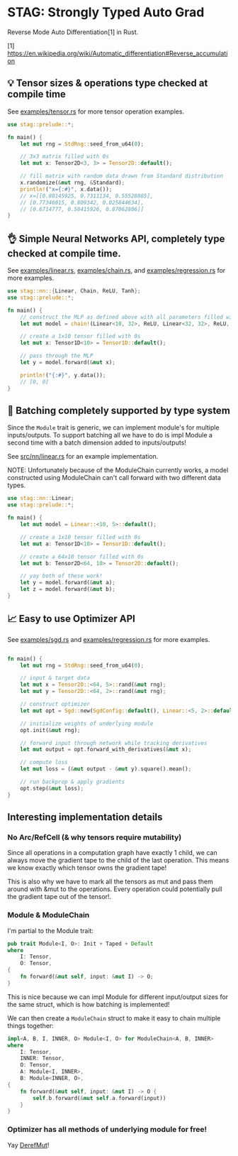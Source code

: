 # STAG: Strongly Typed Auto Grad

Reverse Mode Auto Differentiation[1] in Rust.

[1] https://en.wikipedia.org/wiki/Automatic_differentiation#Reverse_accumulation

## 💡 Tensor sizes & operations type checked at compile time

See [examples/tensor.rs](examples/tensor.rs) for more tensor operation examples.

```rust
use stag::prelude::*;

fn main() {
    let mut rng = StdRng::seed_from_u64(0);

    // 3x3 matrix filled with 0s
    let mut x: Tensor2D<3, 3> = Tensor2D::default();

    // fill matrix with random data drawn from Standard distribution
    x.randomize(&mut rng, &Standard);
    println!("x={:#}", x.data());
    // x=[[0.80145925, 0.7311134, 0.55528885],
    // [0.77346015, 0.809342, 0.025844634],
    // [0.6714777, 0.58415926, 0.87062806]]
}
```

## 👌 Simple Neural Networks API, completely type checked at compile time.

See [examples/linear.rs](examples/linear.rs), [examples/chain.rs](examples/chain.rs), and [examples/regression.rs](examples/regression.rs) for more examples.

```rust
use stag::nn::{Linear, Chain, ReLU, Tanh};
use stag::prelude::*;

fn main() {
    // construct the MLP as defined above with all parameters filled with 0s
    let mut model = chain!(Linear<10, 32>, ReLU, Linear<32, 32>, ReLU, Linear<32, 2>, Tanh);

    // create a 1x10 tensor filled with 0s
    let mut x: Tensor1D<10> = Tensor1D::default();

    // pass through the MLP
    let y = model.forward(&mut x);

    println!("{:#}", y.data());
    // [0, 0]
}
```

## 📄 Batching completely supported by type system

Since the `Module` trait is generic, we can implement module's for multiple inputs/outputs.
To support batching all we have to do is impl Module a second time with a batch dimension
added to inputs/outputs!

See [src/nn/linear.rs](src/nn/linear.rs) for an example implementation.

NOTE: Unfortunately because of the ModuleChain currently works, a model constructed
using ModuleChain can't call forward with two different data types.

```rust
use stag::nn::Linear;
use stag::prelude::*;

fn main() {
    let mut model = Linear::<10, 5>::default();

    // create a 1x10 tensor filled with 0s
    let mut a: Tensor1D<10> = Tensor1D::default();

    // create a 64x10 tensor filled with 0s
    let mut b: Tensor2D<64, 10> = Tensor2D::default();

    // yay both of these work!
    let y = model.forward(&mut a);
    let z = model.forward(&mut b);
}
```

## 📈 Easy to use Optimizer API

See [examples/sgd.rs](examples/sgd.rs) and [examples/regression.rs](examples/regression.rs) for more examples.

```rust

fn main() {
    let mut rng = StdRng::seed_from_u64(0);

    // input & target data
    let mut x = Tensor2D::<64, 5>::rand(&mut rng);
    let mut y = Tensor2D::<64, 2>::rand(&mut rng);

    // construct optimizer
    let mut opt = Sgd::new(SgdConfig::default(), Linear::<5, 2>::default());

    // initialize weights of underlying module
    opt.init(&mut rng);

    // forward input through network while tracking derivatives
    let mut output = opt.forward_with_derivatives(&mut x);

    // compute loss
    let mut loss = (&mut output - &mut y).square().mean();

    // run backprop & apply gradients
    opt.step(&mut loss);
}
```

## Interesting implementation details

### No Arc/RefCell (& why tensors require mutability)

Since all operations in a computation graph have exactly 1 child, we can always move the gradient tape to the child of the last operation. This means we know exactly which tensor owns the gradient tape!

This is also why we have to mark all the tensors as mut and pass them around with &mut to the operations. Every operation could potentially pull the gradient tape out of the tensor!.

### Module & ModuleChain

I'm partial to the Module trait:

```rust
pub trait Module<I, O>: Init + Taped + Default
where
    I: Tensor,
    O: Tensor,
{
    fn forward(&mut self, input: &mut I) -> O;
}
```
This is nice because we can impl Module for different input/output sizes for the same struct, which is how batching is implemented!

We can then create a `ModuleChain` struct to make it easy to chain multiple things together:

```rust
impl<A, B, I, INNER, O> Module<I, O> for ModuleChain<A, B, INNER>
where
    I: Tensor,
    INNER: Tensor,
    O: Tensor,
    A: Module<I, INNER>,
    B: Module<INNER, O>,
{
    fn forward(&mut self, input: &mut I) -> O {
        self.b.forward(&mut self.a.forward(input))
    }
}
```

### Optimizer has all methods of underlying module for free!

Yay [DerefMut](https://doc.rust-lang.org/std/ops/trait.DerefMut.html)!

